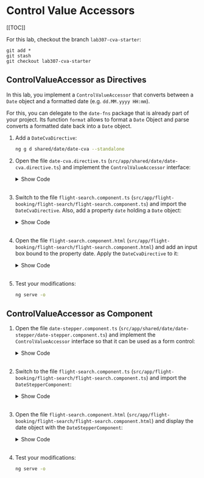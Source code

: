 # Control Value Accessors

[[TOC]]

For this lab, checkout the branch `lab307-cva-starter`:

```
git add *
git stash
git checkout lab307-cva-starter
```

## ControlValueAccessor as Directives

In this lab, you implement a `ControlValueAccessor` that converts between a `Date` object and a formatted date (e.g. `dd.MM.yyyy HH:mm`).

For this, you can delegate to the `date-fns` package that is already part of your project. Its function `format` allows to format a `Date` Object and parse converts a formatted date back into a `Date` object.

1. Add a `DateCvaDirective`:

   ```bash
   ng g d shared/date/date-cva --standalone
   ```

1. Open the file `date-cva.directive.ts` (`src/app/shared/date/date-cva.directive.ts`) and implement the `ControlValueAccessor` interface:

   <details>
   <summary>Show Code</summary>

   ```typescript
   import { Directive, HostBinding, HostListener } from "@angular/core";
   import { ControlValueAccessor, NG_VALUE_ACCESSOR } from "@angular/forms";
   import { format, parse } from "date-fns";

   type OnChange = (value: Date) => void;
   type OnTouched = () => void;

   @Directive({
     selector: "[appDateCva]",
     standalone: true,
     providers: [
       {
         provide: NG_VALUE_ACCESSOR,
         useExisting: DateCvaDirective,
         multi: true,
       },
     ],
   })
   export class DateCvaDirective implements ControlValueAccessor {
     _onChange: OnChange = () => {};
     _onTouched: OnTouched = () => {};

     @HostBinding("value")
     value = "";

     @HostListener("change", ["$event.target.value"])
     change(value: string): void {
       const date = value ? parse(value, "dd.MM.yyyy HH:mm", 0) : new Date();
       this._onChange(date);
     }

     @HostListener("blur")
     blur(): void {
       this._onTouched();
     }

     writeValue(date: Date): void {
       const formatted = date ? format(date, "dd.MM.yyyy HH:mm") : "";
       this.value = formatted;
     }
     registerOnChange(fn: OnChange): void {
       this._onChange = fn;
     }
     registerOnTouched(fn: any): void {
       this._onTouched = fn;
     }
   }
   ```

   </details><br>

1. Switch to the file `flight-search.component.ts` (`src/app/flight-booking/flight-search/flight-search.component.ts`) and import the `DateCvaDirective`. Also, add a property `date` holding a `Date` object:

   <details>
   <summary>Show Code</summary>

   ```diff
    import { FormsModule } from '@angular/forms';
    import { FlightService } from './flight.service';
    import { CityPipe } from '../../shared/city.pipe';
    import { FlightCardComponent } from '../flight-card/flight-card.component';
   +import { DateCvaDirective } from 'src/app/shared/date/date-cva.directive';

    @Component({
      selector: 'app-flight-search',
      standalone: true,
      templateUrl: './flight-search.component.html',
      styleUrls: ['./flight-search.component.css'],
   -  imports: [CommonModule, FormsModule, CityPipe, FlightCardComponent],
   +  imports: [
   +    CommonModule,
   +    FormsModule,
   +    CityPipe,
   +    FlightCardComponent,
   +    DateCvaDirective,
   +  ],
    })
    export class FlightSearchComponent {
      from = 'London';

   [...]

      flights: Array<Flight> = [];
      selectedFlight: Flight | undefined;
      message = '';
   +  date = new Date();

      basket: Record<number, boolean> = {
        3: true,
   ```

   </details><br>

1. Open the file `flight-search.component.html` (`src/app/flight-booking/flight-search/flight-search.component.html`) and add an input box bound to the property date. Apply the `DateCvaDirective` to it:

   <details>
   <summary>Show Code</summary>

   ```diff
    <input [(ngModel)]="to" name="to" class="form-control" />
      </div>

   +  <div class="form-group">
   +    <label>Date:</label>
   +    <input [(ngModel)]="date" appDateCva name="date" class="form-control" />
   +    (Control Value: {{ date | date : "dd.MM.yyyy HH:mm" }})
   +  </div>
   +
      <div class="form-group">
        <button (click)="search()" class="btn btn-default">Search</button>
      </div>
   ```

   </details><br>

1. Test your modifications:

   ```bash
   ng serve -o
   ```

## ControlValueAccessor as Component

1. Open the file `date-stepper.component.ts` (`src/app/shared/date/date-stepper/date-stepper.component.ts`) and implement the `ControlValueAccessor` interface so that it can be used as a form control:

   <details>
   <summary>Show Code</summary>

   ```diff
   -import { Component, EventEmitter, Input, Output } from '@angular/core';
   +import { Component, EventEmitter, inject, Input, Output } from '@angular/core';
    import { CommonModule } from '@angular/common';
    import { addDays, subDays } from 'date-fns';
   +import { ControlValueAccessor, NgControl } from '@angular/forms';
   +
   +type OnChange = (value: Date) => void;
   +type OnTouched = () => void;

    @Component({
      selector: 'app-date-stepper',

   [...]

      templateUrl: './date-stepper.component.html',
      styleUrls: ['./date-stepper.component.css'],
    })
   -export class DateStepperComponent {
   -  @Input() date = new Date();
   -  @Output() dateChange = new EventEmitter<Date>();
   +export class DateStepperComponent implements ControlValueAccessor {
   +  ngControl = inject(NgControl);
   +  date = new Date();
   +  _onChange: OnChange = () => {};
   +
   +  constructor() {
   +    this.ngControl.valueAccessor = this;
   +  }
   +
   +  writeValue(date: Date): void {
   +    this.date = date ?? new Date();
   +  }
   +
   +  registerOnChange(fn: OnChange): void {
   +    this._onChange = fn;
   +  }
   +
   +  registerOnTouched(fn: OnTouched): void {
   +    // Not used here
   +  }

      next(): void {
        this.date = addDays(this.date, 1);
   -    this.dateChange.emit(this.date);
   +    this._onChange(this.date);
      }

      prev(): void {
        this.date = subDays(this.date, 1);
   -    this.dateChange.emit(this.date);
   +    this._onChange(this.date);
      }
    }
   ```

   </details><br>

1. Switch to the file `flight-search.component.ts` (`src/app/flight-booking/flight-search/flight-search.component.ts`) and import the `DateStepperComponent`:

   <details>
   <summary>Show Code</summary>

   ```diff
    import { FlightService } from './flight.service';
    import { CityPipe } from '../../shared/city.pipe';
    import { FlightCardComponent } from '../flight-card/flight-card.component';
    import { DateCvaDirective } from 'src/app/shared/date/date-cva.directive';
   +import { DateStepperComponent } from 'src/app/shared/date/date-stepper/date-stepper.component';

    @Component({
      selector: 'app-flight-search',

   [...]

        CityPipe,
        FlightCardComponent,
        DateCvaDirective,
   +    DateStepperComponent,
      ],
    })
    export class FlightSearchComponent {
   ```

   </details><br>

1. Open the file `flight-search.component.html` (`src/app/flight-booking/flight-search/flight-search.component.html`) and display the date object with the `DateStepperComponent`:

   <details>
   <summary>Show Code</summary>

   ```diff
    </div>

      <div class="form-group">
   -    <label>Date:</label>
   -    <input [(ngModel)]="date" appDateCva name="date" class="form-control" />
   +    <app-date-stepper [(ngModel)]="date" name="date"></app-date-stepper>
        (Control Value: {{ date | date : "dd.MM.yyyy HH:mm" }})
      </div>
   ```

   </details><br>

1. Test your modifications:

   ```bash
   ng serve -o
   ```
